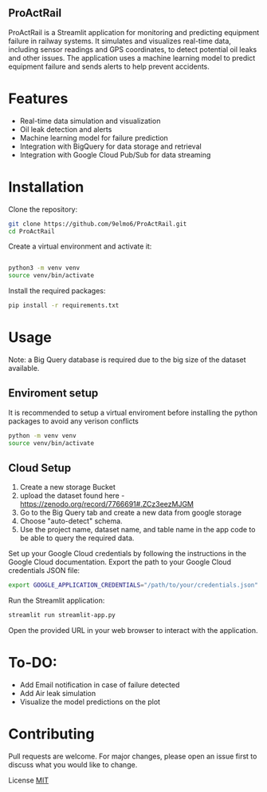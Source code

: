 ## ProActRail
ProActRail is a Streamlit application for monitoring and predicting equipment failure in railway systems. It simulates and visualizes real-time data, including sensor readings and GPS coordinates, to detect potential oil leaks and other issues. The application uses a machine learning model to predict equipment failure and sends alerts to help prevent accidents.

# Features

- Real-time data simulation and visualization
- Oil leak detection and alerts
- Machine learning model for failure prediction
- Integration with BigQuery for data storage and retrieval
- Integration with Google Cloud Pub/Sub for data streaming

# Installation

Clone the repository:
```bash
git clone https://github.com/9elmo6/ProActRail.git
cd ProActRail
```
Create a virtual environment and activate it:
```bash

python3 -m venv venv
source venv/bin/activate
```

Install the required packages:
```bash
pip install -r requirements.txt
```
# Usage

Note: a Big Query database is required due to the big size of the dataset available.

## Enviroment setup
It is recommended to setup a virtual enviroment before installing the python packages to avoid any verison conflicts 

```bash
python -m venv venv
source venv/bin/activate
```

## Cloud Setup

1. Create a new storage Bucket
2. upload the dataset found here - https://zenodo.org/record/7766691#.ZCz3eezMJGM
3. Go to the Big Query tab and create a new data from google storage
4. Choose "auto-detect" schema.
5. Use the project name, dataset name, and table name in the app code to be able to query the required data.


Set up your Google Cloud credentials by following the instructions in the Google Cloud documentation.
Export the path to your Google Cloud credentials JSON file:


```bash
export GOOGLE_APPLICATION_CREDENTIALS="/path/to/your/credentials.json"
```

Run the Streamlit application:
```bash
streamlit run streamlit-app.py
```

Open the provided URL in your web browser to interact with the application.

# To-DO:
- Add Email notification in case of failure detected
- Add Air leak simulation
- Visualize the model predictions on the plot




# Contributing

Pull requests are welcome. For major changes, please open an issue first to discuss what you would like to change.

License
[MIT](https://choosealicense.com/licenses/mit/)

